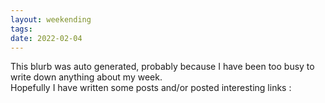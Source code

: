 ```yaml
---
layout: weekending
tags: 
date: 2022-02-04
---
```


This blurb was auto generated, probably because I have been too busy to write down anything about my week.  
Hopefully I have written some posts and/or posted interesting links :